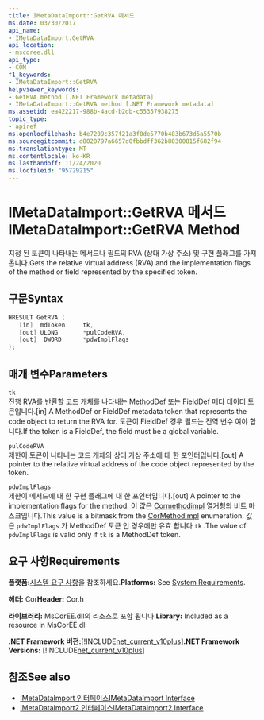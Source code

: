```yaml
---
title: IMetaDataImport::GetRVA 메서드
ms.date: 03/30/2017
api_name:
- IMetaDataImport.GetRVA
api_location:
- mscoree.dll
api_type:
- COM
f1_keywords:
- IMetaDataImport::GetRVA
helpviewer_keywords:
- GetRVA method [.NET Framework metadata]
- IMetaDataImport::GetRVA method [.NET Framework metadata]
ms.assetid: ea422217-988b-4acd-b2db-c55357938275
topic_type:
- apiref
ms.openlocfilehash: b4e7209c357f21a3f0de5770b483b673d5a5570b
ms.sourcegitcommit: d8020797a6657d0fbbdff362b80300815f682f94
ms.translationtype: MT
ms.contentlocale: ko-KR
ms.lasthandoff: 11/24/2020
ms.locfileid: "95729215"
---
```

# <a name="imetadataimportgetrva-method"></a><span data-ttu-id="9a695-102">IMetaDataImport::GetRVA 메서드</span><span class="sxs-lookup"><span data-stu-id="9a695-102">IMetaDataImport::GetRVA Method</span></span>

<span data-ttu-id="9a695-103">지정 된 토큰이 나타내는 메서드나 필드의 RVA (상대 가상 주소) 및 구현 플래그를 가져옵니다.</span><span class="sxs-lookup"><span data-stu-id="9a695-103">Gets the relative virtual address (RVA) and the implementation flags of the method or field represented by the specified token.</span></span>  
  
## <a name="syntax"></a><span data-ttu-id="9a695-104">구문</span><span class="sxs-lookup"><span data-stu-id="9a695-104">Syntax</span></span>  
  
```cpp  
HRESULT GetRVA (  
   [in]  mdToken     tk,
   [out] ULONG       *pulCodeRVA,
   [out]  DWORD      *pdwImplFlags  
);  
```  
  
## <a name="parameters"></a><span data-ttu-id="9a695-105">매개 변수</span><span class="sxs-lookup"><span data-stu-id="9a695-105">Parameters</span></span>  

 `tk`  
 <span data-ttu-id="9a695-106">진행 RVA를 반환할 코드 개체를 나타내는 MethodDef 또는 FieldDef 메타 데이터 토큰입니다.</span><span class="sxs-lookup"><span data-stu-id="9a695-106">[in] A MethodDef or FieldDef metadata token that represents the code object to return the RVA for.</span></span> <span data-ttu-id="9a695-107">토큰이 FieldDef 경우 필드는 전역 변수 여야 합니다.</span><span class="sxs-lookup"><span data-stu-id="9a695-107">If the token is a FieldDef, the field must be a global variable.</span></span>  
  
 `pulCodeRVA`  
 <span data-ttu-id="9a695-108">제한이 토큰이 나타내는 코드 개체의 상대 가상 주소에 대 한 포인터입니다.</span><span class="sxs-lookup"><span data-stu-id="9a695-108">[out] A pointer to the relative virtual address of the code object represented by the token.</span></span>  
  
 `pdwImplFlags`  
 <span data-ttu-id="9a695-109">제한이 메서드에 대 한 구현 플래그에 대 한 포인터입니다.</span><span class="sxs-lookup"><span data-stu-id="9a695-109">[out] A pointer to the implementation flags for the method.</span></span> <span data-ttu-id="9a695-110">이 값은 [Cormethodimpl](cormethodimpl-enumeration.md) 열거형의 비트 마스크입니다.</span><span class="sxs-lookup"><span data-stu-id="9a695-110">This value is a bitmask from the [CorMethodImpl](cormethodimpl-enumeration.md) enumeration.</span></span> <span data-ttu-id="9a695-111">값은 `pdwImplFlags` 가 MethodDef 토큰 인 경우에만 유효 합니다 `tk` .</span><span class="sxs-lookup"><span data-stu-id="9a695-111">The value of `pdwImplFlags` is valid only if `tk` is a MethodDef token.</span></span>  
  
## <a name="requirements"></a><span data-ttu-id="9a695-112">요구 사항</span><span class="sxs-lookup"><span data-stu-id="9a695-112">Requirements</span></span>  

 <span data-ttu-id="9a695-113">**플랫폼:**[시스템 요구 사항](../../get-started/system-requirements.md)을 참조하세요.</span><span class="sxs-lookup"><span data-stu-id="9a695-113">**Platforms:** See [System Requirements](../../get-started/system-requirements.md).</span></span>  
  
 <span data-ttu-id="9a695-114">**헤더:** Cor</span><span class="sxs-lookup"><span data-stu-id="9a695-114">**Header:** Cor.h</span></span>  
  
 <span data-ttu-id="9a695-115">**라이브러리:** MsCorEE.dll의 리소스로 포함 됩니다.</span><span class="sxs-lookup"><span data-stu-id="9a695-115">**Library:** Included as a resource in MsCorEE.dll</span></span>  
  
 <span data-ttu-id="9a695-116">**.NET Framework 버전:**[!INCLUDE[net_current_v10plus](../../../../includes/net-current-v10plus-md.md)]</span><span class="sxs-lookup"><span data-stu-id="9a695-116">**.NET Framework Versions:** [!INCLUDE[net_current_v10plus](../../../../includes/net-current-v10plus-md.md)]</span></span>  
  
## <a name="see-also"></a><span data-ttu-id="9a695-117">참조</span><span class="sxs-lookup"><span data-stu-id="9a695-117">See also</span></span>

- [<span data-ttu-id="9a695-118">IMetaDataImport 인터페이스</span><span class="sxs-lookup"><span data-stu-id="9a695-118">IMetaDataImport Interface</span></span>](imetadataimport-interface.md)
- [<span data-ttu-id="9a695-119">IMetaDataImport2 인터페이스</span><span class="sxs-lookup"><span data-stu-id="9a695-119">IMetaDataImport2 Interface</span></span>](imetadataimport2-interface.md)
